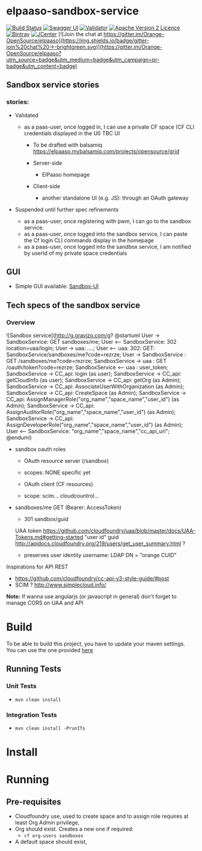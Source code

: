 # elpaaso-sandbox-service

[![Build Status](https://travis-ci.org/Orange-OpenSource/elpaaso-sandbox-service.svg?branch=master)](https://travis-ci.org/Orange-OpenSource/elpaaso-sandbox-service)
[![Swagger UI](https://img.shields.io/badge/Swagger%20UI-explore-green.svg)](https://orange-opensource.github.io/elpaaso-sandbox-service/)
[![Validator](http://online.swagger.io/validator/?url=https://raw.githubusercontent.com/Orange-OpenSource/elpaaso-sandbox-service/master/src/main/resources/swagger.yaml)](https://online.swagger.io/validator/debug?url=https://raw.githubusercontent.com/Orange-OpenSource/elpaaso-sandbox-service/master/src/main/resources/swagger.yaml)
[![Apache Version 2 Licence](http://img.shields.io/:license-Apache%20v2-blue.svg)](LICENSE)
[![Bintray](https://www.bintray.com/docs/images/bintray_badge_color.png)](https://bintray.com/elpaaso/maven/elpaaso-sandbox-service/view?source=watch)
[![JCenter](https://img.shields.io/badge/JCenter-available-blue.svg)](https://bintray.com/bintray/jcenter?filterByPkgName=elpaaso-sandbox-service)
[![Join the chat at https://gitter.im/Orange-OpenSource/elpaaso](https://img.shields.io/badge/gitter-join%20chat%20→-brightgreen.svg)](https://gitter.im/Orange-OpenSource/elpaaso?utm_source=badge&utm_medium=badge&utm_campaign=pr-badge&utm_content=badge)


## Sandbox service stories

### stories:
  * Validated 
    * as a paas-user, once logged in, I can use a private CF space (CF CLI credentials displayed in the UI)
    TBC UI 
      * To be drafted with balsamiq https://elpaaso.mybalsamiq.com/projects/opensource/grid

      * Server-side
        * ElPaaso homepage 
        
      * Client-side
        * another standalone UI (e.g. JS): through an OAuth gateway 

 * Suspended until further spec refinements
    * as a paas-user, once registering with pwm, I can go to the sandbox service.
    * as a paas-user, once logged into the sandbox service, I can paste the Cf login CLI commands display in the homepage
    * as a paas-user, once logged into the sandbox service, I am notified by userId of my private space credentials


## GUI
  * Simple GUI available: [Sandbox-UI](https://github.com/Orange-OpenSource/elpaaso-sandbox-ui)

## Tech specs of the sandbox service

### Overview

![Sandbox service](http://g.gravizo.com/g?
@startuml
User -> SandboxService: GET sandboxes/me;
User <-- SandboxService: 302 location=uaa/login;
User -> uaa: ....;
User <-- uaa: 302: GET: SandboxService/sandboxes/me?code=rezrze;
User -> SandboxService : GET /sandboxes/me?code=rezrze;
SandboxService -> uaa : GET /oauth/token?code=rezrze;
SandboxService <-- uaa : user_token;
SandboxService -> CC_api: login (as user);
SandboxService -> CC_api: getCloudInfo (as user);
SandboxService -> CC_api: getOrg (as Admin);
SandboxService -> CC_api: AssociateUserWithOrganization (as Admin);
SandboxService -> CC_api: CreateSpace (as Admin);
SandboxService -> CC_api: AssignManagerRole("org_name","space_name","user_id") (as Admin);
SandboxService -> CC_api: AssignAuditorRole("org_name","space_name","user_id") (as Admin);
SandboxService -> CC_api: AssignDeveloperRole("org_name","space_name","user_id") (as Admin);
User <-- SandboxService: "org_name","space_name","cc_api_url";
@enduml)



* sandbox oauth roles 
  *  OAuth resource server (/sandbox)
    *  scopes: NONE specific yet

  *  OAuth client (CF resources)
    *  scope: scim... cloudcountrol...


* sandboxes/me GET (Bearer: AccessToken)
    *  301 sandbox/guid

    UAA token https://github.com/cloudfoundry/uaa/blob/master/docs/UAA-Tokens.md#getting-started
    "user id" guid http://apidocs.cloudfoundry.org/219/users/get_user_summary.html ?
    + preserves user identity
    username: LDAP DN = "orange CUID" 



Inspirations for API REST
  *  https://github.com/cloudfoundry/cc-api-v3-style-guide/#post
  *  SCIM ? http://www.simplecloud.info/

**Note:** If wanna use angularjs (or javascript in general) don't forget to manage CORS on UAA and API

# Build
To be able to build this project, you have to update your maven settings. You can use the one provided [here]()

## Running Tests

### Unit Tests
   * `mvn clean install`
### Integration Tests
   * `mvn clean install -PrunITs`

# Install

# Running
## Pre-requisites
 * Cloudfoundry use, used to create space and to assign role requires at least Org Admin privilege,
 * Org should exist. Creates a new one if required:
    * `cf org-users sandboxes`
 * A default space should exist,

